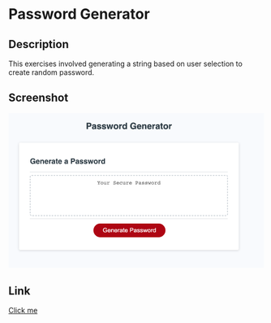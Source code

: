 # Password Generator
## Description
This exercises involved generating a string based on user selection to create random password.

## Screenshot
![webpage](./assets/images/page.png)

## Link
[Click me](https://abstynent.github.io/password-generator)